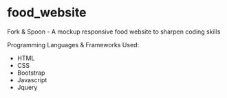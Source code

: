 # food_website

Fork & Spoon - A mockup responsive food website to sharpen coding skills 

Programming Languages & Frameworks Used:
- HTML
- CSS
- Bootstrap
- Javascript
- Jquery
